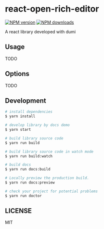 # react-open-rich-editor

[![NPM version](https://img.shields.io/npm/v/react-open-rich-editor.svg?style=flat)](https://npmjs.org/package/react-open-rich-editor)
[![NPM downloads](http://img.shields.io/npm/dm/react-open-rich-editor.svg?style=flat)](https://npmjs.org/package/react-open-rich-editor)

A react library developed with dumi

## Usage

TODO

## Options

TODO

## Development

```bash
# install dependencies
$ yarn install

# develop library by docs demo
$ yarn start

# build library source code
$ yarn run build

# build library source code in watch mode
$ yarn run build:watch

# build docs
$ yarn run docs:build

# Locally preview the production build.
$ yarn run docs:preview

# check your project for potential problems
$ yarn run doctor
```

## LICENSE

MIT
